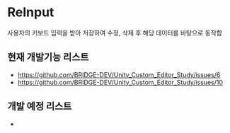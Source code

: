 # ReInput  

사용자의 키보드 입력을 받아 저장하여 수정, 삭제 후 해당 데이터를 바탕으로 동작함  

## 현재 개발기능 리스트  

- https://github.com/BRIDGE-DEV/Unity_Custom_Editor_Study/issues/6 
- https://github.com/BRIDGE-DEV/Unity_Custom_Editor_Study/issues/10  

## 개발 예정 리스트

- 
